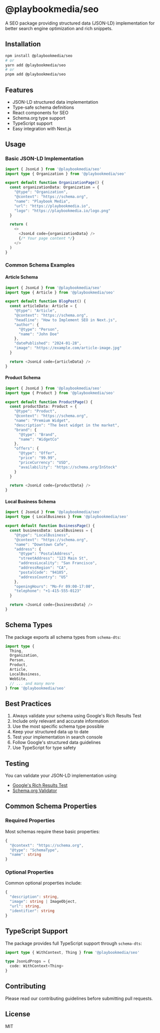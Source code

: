 # @playbookmedia/seo

A SEO package providing structured data (JSON-LD) implementation for better search engine optimization and rich snippets.

## Installation

```bash
npm install @playbookmedia/seo
# or
yarn add @playbookmedia/seo
# or
pnpm add @playbookmedia/seo
```

## Features

- JSON-LD structured data implementation
- Type-safe schema definitions
- React components for SEO
- Schema.org type support
- TypeScript support
- Easy integration with Next.js

## Usage

### Basic JSON-LD Implementation

```typescript
import { JsonLd } from '@playbookmedia/seo'
import type { Organization } from '@playbookmedia/seo'

export default function OrganizationPage() {
  const organizationData: Organization = {
    "@type": "Organization",
    "@context": "https://schema.org",
    "name": "Playbook Media",
    "url": "https://playbookmedia.io",
    "logo": "https://playbookmedia.io/logo.png"
  }

  return (
    <>
      <JsonLd code={organizationData} />
      {/* Your page content */}
    </>
  )
}
```

### Common Schema Examples

#### Article Schema

```typescript
import { JsonLd } from '@playbookmedia/seo'
import type { Article } from '@playbookmedia/seo'

export default function BlogPost() {
  const articleData: Article = {
    "@type": "Article",
    "@context": "https://schema.org",
    "headline": "How to Implement SEO in Next.js",
    "author": {
      "@type": "Person",
      "name": "John Doe"
    },
    "datePublished": "2024-01-28",
    "image": "https://example.com/article-image.jpg"
  }

  return <JsonLd code={articleData} />
}
```

#### Product Schema

```typescript
import { JsonLd } from '@playbookmedia/seo'
import type { Product } from '@playbookmedia/seo'

export default function ProductPage() {
  const productData: Product = {
    "@type": "Product",
    "@context": "https://schema.org",
    "name": "Premium Widget",
    "description": "The best widget in the market",
    "brand": {
      "@type": "Brand",
      "name": "WidgetCo"
    },
    "offers": {
      "@type": "Offer",
      "price": "99.99",
      "priceCurrency": "USD",
      "availability": "https://schema.org/InStock"
    }
  }

  return <JsonLd code={productData} />
}
```

#### Local Business Schema

```typescript
import { JsonLd } from '@playbookmedia/seo'
import type { LocalBusiness } from '@playbookmedia/seo'

export default function BusinessPage() {
  const businessData: LocalBusiness = {
    "@type": "LocalBusiness",
    "@context": "https://schema.org",
    "name": "Downtown Cafe",
    "address": {
      "@type": "PostalAddress",
      "streetAddress": "123 Main St",
      "addressLocality": "San Francisco",
      "addressRegion": "CA",
      "postalCode": "94105",
      "addressCountry": "US"
    },
    "openingHours": "Mo-Fr 09:00-17:00",
    "telephone": "+1-415-555-0123"
  }

  return <JsonLd code={businessData} />
}
```

## Schema Types

The package exports all schema types from `schema-dts`:

```typescript
import type {
  Thing,
  Organization,
  Person,
  Product,
  Article,
  LocalBusiness,
  WebSite,
  // ... and many more
} from '@playbookmedia/seo'
```

## Best Practices

1. Always validate your schema using Google's Rich Results Test
2. Include only relevant and accurate information
3. Use the most specific schema type possible
4. Keep your structured data up to date
5. Test your implementation in search console
6. Follow Google's structured data guidelines
7. Use TypeScript for type safety

## Testing

You can validate your JSON-LD implementation using:
- [Google's Rich Results Test](https://search.google.com/test/rich-results)
- [Schema.org Validator](https://validator.schema.org/)

## Common Schema Properties

### Required Properties

Most schemas require these basic properties:
```typescript
{
  "@context": "https://schema.org",
  "@type": "SchemaType",
  "name": string
}
```

### Optional Properties

Common optional properties include:
```typescript
{
  "description": string,
  "image": string | ImageObject,
  "url": string,
  "identifier": string
}
```

## TypeScript Support

The package provides full TypeScript support through `schema-dts`:

```typescript
import type { WithContext, Thing } from '@playbookmedia/seo'

type JsonLdProps = {
  code: WithContext<Thing>
}
```

## Contributing

Please read our contributing guidelines before submitting pull requests.

## License

MIT 